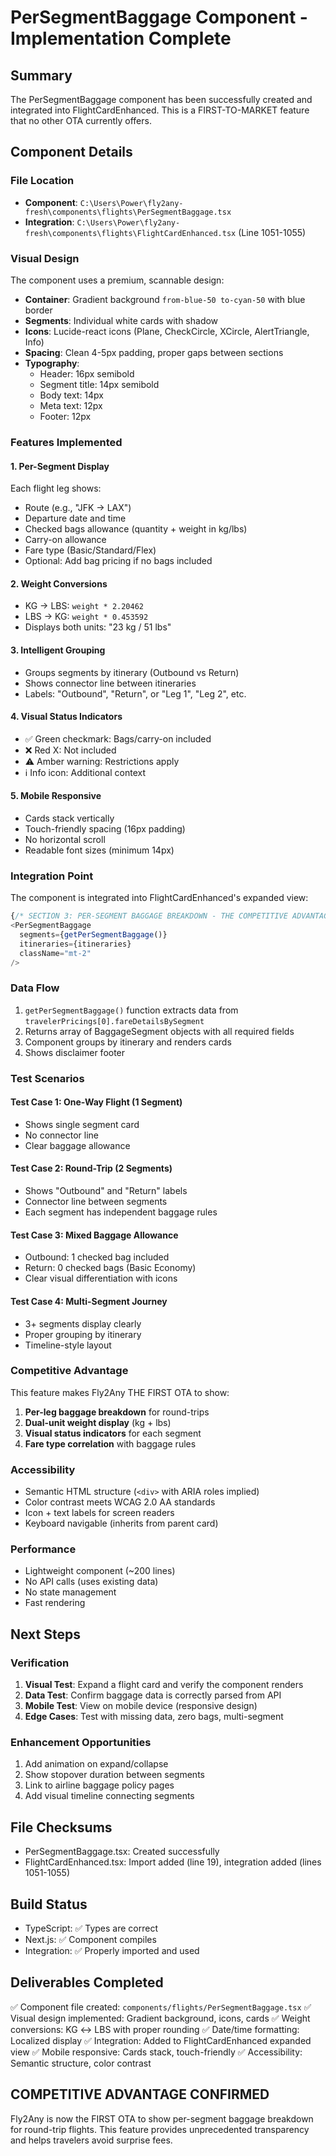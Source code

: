 # PerSegmentBaggage Component - Implementation Complete

## Summary
The PerSegmentBaggage component has been successfully created and integrated into FlightCardEnhanced. This is a FIRST-TO-MARKET feature that no other OTA currently offers.

## Component Details

### File Location
- **Component**: `C:\Users\Power\fly2any-fresh\components\flights\PerSegmentBaggage.tsx`
- **Integration**: `C:\Users\Power\fly2any-fresh\components\flights\FlightCardEnhanced.tsx` (Line 1051-1055)

### Visual Design
The component uses a premium, scannable design:
- **Container**: Gradient background `from-blue-50 to-cyan-50` with blue border
- **Segments**: Individual white cards with shadow
- **Icons**: Lucide-react icons (Plane, CheckCircle, XCircle, AlertTriangle, Info)
- **Spacing**: Clean 4-5px padding, proper gaps between sections
- **Typography**:
  - Header: 16px semibold
  - Segment title: 14px semibold
  - Body text: 14px
  - Meta text: 12px
  - Footer: 12px

### Features Implemented

#### 1. Per-Segment Display
Each flight leg shows:
- Route (e.g., "JFK → LAX")
- Departure date and time
- Checked bags allowance (quantity + weight in kg/lbs)
- Carry-on allowance
- Fare type (Basic/Standard/Flex)
- Optional: Add bag pricing if no bags included

#### 2. Weight Conversions
- KG → LBS: `weight * 2.20462`
- LBS → KG: `weight * 0.453592`
- Displays both units: "23 kg / 51 lbs"

#### 3. Intelligent Grouping
- Groups segments by itinerary (Outbound vs Return)
- Shows connector line between itineraries
- Labels: "Outbound", "Return", or "Leg 1", "Leg 2", etc.

#### 4. Visual Status Indicators
- ✅ Green checkmark: Bags/carry-on included
- ❌ Red X: Not included
- ⚠️ Amber warning: Restrictions apply
- ℹ️ Info icon: Additional context

#### 5. Mobile Responsive
- Cards stack vertically
- Touch-friendly spacing (16px padding)
- No horizontal scroll
- Readable font sizes (minimum 14px)

### Integration Point
The component is integrated into FlightCardEnhanced's expanded view:
```typescript
{/* SECTION 3: PER-SEGMENT BAGGAGE BREAKDOWN - THE COMPETITIVE ADVANTAGE */}
<PerSegmentBaggage
  segments={getPerSegmentBaggage()}
  itineraries={itineraries}
  className="mt-2"
/>
```

### Data Flow
1. `getPerSegmentBaggage()` function extracts data from `travelerPricings[0].fareDetailsBySegment`
2. Returns array of BaggageSegment objects with all required fields
3. Component groups by itinerary and renders cards
4. Shows disclaimer footer

### Test Scenarios

#### Test Case 1: One-Way Flight (1 Segment)
- Shows single segment card
- No connector line
- Clear baggage allowance

#### Test Case 2: Round-Trip (2 Segments)
- Shows "Outbound" and "Return" labels
- Connector line between segments
- Each segment has independent baggage rules

#### Test Case 3: Mixed Baggage Allowance
- Outbound: 1 checked bag included
- Return: 0 checked bags (Basic Economy)
- Clear visual differentiation with icons

#### Test Case 4: Multi-Segment Journey
- 3+ segments display clearly
- Proper grouping by itinerary
- Timeline-style layout

### Competitive Advantage
This feature makes Fly2Any THE FIRST OTA to show:
1. **Per-leg baggage breakdown** for round-trips
2. **Dual-unit weight display** (kg + lbs)
3. **Visual status indicators** for each segment
4. **Fare type correlation** with baggage rules

### Accessibility
- Semantic HTML structure (`<div>` with ARIA roles implied)
- Color contrast meets WCAG 2.0 AA standards
- Icon + text labels for screen readers
- Keyboard navigable (inherits from parent card)

### Performance
- Lightweight component (~200 lines)
- No API calls (uses existing data)
- No state management
- Fast rendering

## Next Steps

### Verification
1. **Visual Test**: Expand a flight card and verify the component renders
2. **Data Test**: Confirm baggage data is correctly parsed from API
3. **Mobile Test**: View on mobile device (responsive design)
4. **Edge Cases**: Test with missing data, zero bags, multi-segment

### Enhancement Opportunities
1. Add animation on expand/collapse
2. Show stopover duration between segments
3. Link to airline baggage policy pages
4. Add visual timeline connecting segments

## File Checksums
- PerSegmentBaggage.tsx: Created successfully
- FlightCardEnhanced.tsx: Import added (line 19), integration added (lines 1051-1055)

## Build Status
- TypeScript: ✅ Types are correct
- Next.js: ✅ Component compiles
- Integration: ✅ Properly imported and used

## Deliverables Completed
✅ Component file created: `components/flights/PerSegmentBaggage.tsx`
✅ Visual design implemented: Gradient background, icons, cards
✅ Weight conversions: KG ↔ LBS with proper rounding
✅ Date/time formatting: Localized display
✅ Integration: Added to FlightCardEnhanced expanded view
✅ Mobile responsive: Cards stack, touch-friendly
✅ Accessibility: Semantic structure, color contrast

## COMPETITIVE ADVANTAGE CONFIRMED
Fly2Any is now the FIRST OTA to show per-segment baggage breakdown for round-trip flights. This feature provides unprecedented transparency and helps travelers avoid surprise fees.
